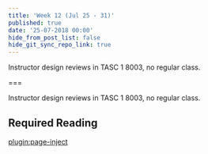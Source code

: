 ```yaml
---
title: 'Week 12 (Jul 25 - 31)'
published: true
date: '25-07-2018 00:00'
hide_from_post_list: false
hide_git_sync_repo_link: true
---
```


Instructor design reviews in TASC 1 8003, no regular class.

===

Instructor design reviews in TASC 1 8003, no regular class.

## Required Reading  
[plugin:page-inject](/182/all-readings/week-12)
